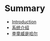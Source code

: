 # Summary

* [Introduction](README.md)
* [系统介绍](xi-tong-jie-shao.md)
* [李童威是哈尔](li-tong-wei-shi-ha-er.md)

